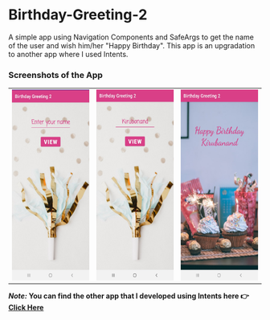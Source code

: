 # Birthday-Greeting-2
A simple app using Navigation Components and SafeArgs to get the name of the user and wish him/her "Happy Birthday". This app is an upgradation to another app where I used Intents. 

### Screenshots of the App
<table>
  <tr>
    <td> <img src="screenshots/app_1.jpg" height="380" width="210"> </td>
    <td> <img src="screenshots/app_2.jpg" height="380" width="210"> </td>
    <td> <img src="screenshots/app_3.jpg" height="380" width="210"> </td>
  </tr>
</table>

**_Note:_ You can find the other app that I developed using Intents here :point_right: [Click Here](https://github.com/kiruba-r11/Birthday-Greeting)**
